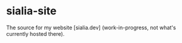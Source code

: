 # sialia-site

The source for my website [sialia.dev] (work-in-progress, not what's currently hosted there).
